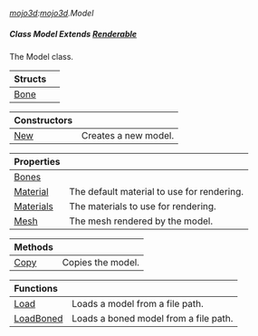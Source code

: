 _[mojo3d](../../modules/mojo3d/mojo3d-module.md):[mojo3d](../../modules/mojo3d/mojo3d-module.md).Model_
##### Class Model Extends [Renderable](../../modules/mojo3d/mojo3d-renderable.md)
The Model class.

| Structs | |
|:---|:---|
| [Bone](mojo3d-model-bone.md) |  |

| Constructors | |
|:---|:---|
| [New](mojo3d-model-new.md) | Creates a new model. |

| Properties | |
|:---|:---|
| [Bones](mojo3d-model-bones.md) |  |
| [Material](mojo3d-model-material.md) | The default material to use for rendering. |
| [Materials](mojo3d-model-materials.md) | The materials to use for rendering. |
| [Mesh](mojo3d-model-mesh.md) | The mesh rendered by the model. |

| Methods | |
|:---|:---|
| [Copy](mojo3d-model-copy.md) | Copies the model. |

| Functions | |
|:---|:---|
| [Load](mojo3d-model-load.md) | Loads a model from a file path. |
| [LoadBoned](mojo3d-model-loadboned.md) | Loads a boned model from a file path. |
